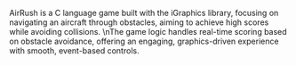 AirRush is a C language game built with the iGraphics library, focusing on navigating an aircraft through obstacles, aiming to achieve high scores while avoiding collisions.
\nThe game logic handles real-time scoring based on obstacle avoidance, offering an engaging, graphics-driven experience with smooth, event-based controls.
